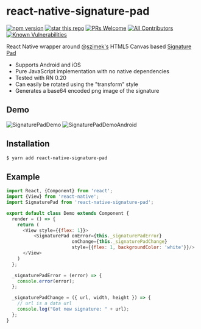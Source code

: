 # react-native-signature-pad

[![npm version](https://badge.fury.io/js/react-native-signature-pad.svg)](//npmjs.com/package/react-native-signature-pad)
[![star this repo](http://githubbadges.com/star.svg?user=kevinstumpf&repo=react-native-signature-pad&style=flat)](https://github.com/kevinstumpf/react-native-signature-pad) [![PRs Welcome](https://img.shields.io/badge/PRs-welcome-brightgreen.svg?style=flat-square)](http://makeapullrequest.com) [![All Contributors](https://img.shields.io/badge/all_contributors-12-orange.svg?style=flat-square)](#contributors) [![Known Vulnerabilities](https://snyk.io/test/github/kevinstumpf/react-native-signature-pad/badge.svg?style=flat-square)](https://snyk.io/test/github/kevinstumpf/react-native-signature-pad) 

React Native wrapper around @[szimek's](https://github.com/szimek) HTML5 Canvas based [Signature Pad](https://github.com/szimek/signature_pad)

- Supports Android and iOS
- Pure JavaScript implementation with no native dependencies
- Tested with RN 0.20
- Can easily be rotated using the "transform" style
- Generates a base64 encoded png image of the signature

## Demo

![SignaturePadDemo](https://cloud.githubusercontent.com/assets/7293984/13297035/303fefc6-dae5-11e5-99e8-edb8335633b5.gif) ![SignaturePadDemoAndroid](https://cloud.githubusercontent.com/assets/7293984/13299954/72bc3bf4-daf2-11e5-8606-388c05c26d6d.gif)

## Installation

```sh
$ yarn add react-native-signature-pad
```

## Example

```js
import React, {Component} from 'react';
import {View} from 'react-native';
import SignaturePad from 'react-native-signature-pad';

export default class Demo extends Component {
  render = () => {
    return (
      <View style={{flex: 1}}>
          <SignaturePad onError={this._signaturePadError}
                        onChange={this._signaturePadChange}
                        style={{flex: 1, backgroundColor: 'white'}}/>
      </View>
    )
  };

  _signaturePadError = (error) => {
    console.error(error);
  };

  _signaturePadChange = ({ url, width, height }) => {
    // url is a data url
    console.log("Got new signature: " + url);
  };
}
```
